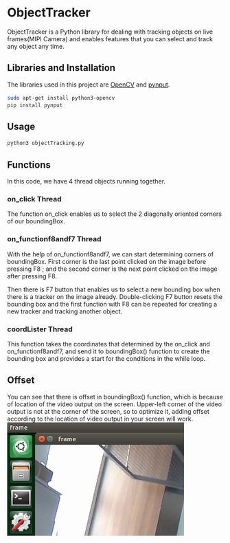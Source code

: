 # ObjectTracker

ObjectTracker is a Python library for dealing with tracking objects on live frames(MIPI Camera) and enables features that you can select and track any object any time.

## Libraries and Installation

The libraries used in this project are [OpenCV](https://docs.opencv.org/master/d2/de6/tutorial_py_setup_in_ubuntu.html) and [pynput](https://pypi.org/project/pynput/).

```bash
sudo apt-get install python3-opencv
pip install pynput
```
## Usage
```bash
python3 objectTracking.py
```
## Functions
In this code, we have 4 thread objects running together.

### on_click Thread
The function on_click enables us to select the 2 diagonally oriented corners of our boundingBox.

### on_functionf8andf7 Thread
With the help of on_functionf8andf7, we can start determining corners of boundingBox. First corner is the last point clicked on the image before pressing F8 ; and the second corner is the next point clicked on the image after pressing F8. 

Then there is F7 button that enables us to select a new bounding box when there is a tracker on the image already. Double-clicking F7 button resets the bounding box and the first function with F8 can be repeated for creating a new tracker and tracking another object.

### coordLister Thread
This function takes the coordinates that determined by the on_click and on_functionf8andf7, and send it to boundingBox() function to create the bounding box and provides a start for the conditions in the while loop.

## Offset

You can see that there is offset in boundingBox() function, which is because of location of the video output on the screen. Upper-left corner of the video output is not at the corner of the screen, so to optimize it, adding offset according to the location of video output in your screen will work.
![offset](Images/offset.png)




